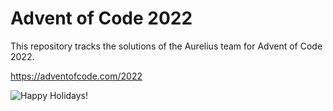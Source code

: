 # Advent of Code 2022 

This repository tracks the solutions of the Aurelius team for Advent of Code 2022.

https://adventofcode.com/2022

![Happy Holidays!](https://imgs.xkcd.com/comics/christmas_back_home.png)
